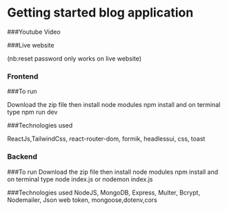 # Getting started blog application

###Youtube Video


###Live website


(nb:reset password only works on live website)

### Frontend

###To run 

Download the zip file then install node modules npm install and on terminal type npm run dev

###Technologies used

 ReactJs,TailwindCss, react-router-dom, formik, headlessui, css, toast

### Backend

###To run 
Download the zip file then install node modules npm install and on terminal type node index.js or nodemon index.js

###Technologies used
NodeJS, MongoDB, Express, Multer, Bcrypt, Nodemailer, Json web token, mongoose,dotenv,cors